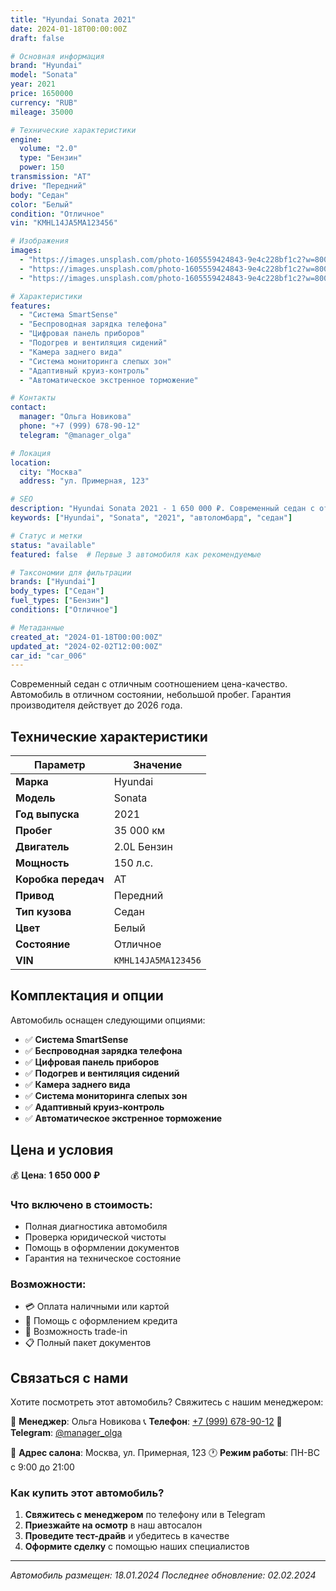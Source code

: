 ```yaml
---
title: "Hyundai Sonata 2021"
date: 2024-01-18T00:00:00Z
draft: false

# Основная информация
brand: "Hyundai"
model: "Sonata"
year: 2021
price: 1650000
currency: "RUB"
mileage: 35000

# Технические характеристики
engine:
  volume: "2.0"
  type: "Бензин"
  power: 150
transmission: "AT"
drive: "Передний"
body: "Седан"
color: "Белый"
condition: "Отличное"
vin: "KMHL14JA5MA123456"

# Изображения
images:
  - "https://images.unsplash.com/photo-1605559424843-9e4c228bf1c2?w=800"
  - "https://images.unsplash.com/photo-1605559424843-9e4c228bf1c2?w=800&crop=focalpoint&fp-x=0.3"
  - "https://images.unsplash.com/photo-1605559424843-9e4c228bf1c2?w=800&crop=focalpoint&fp-x=0.7"

# Характеристики
features:
  - "Система SmartSense"
  - "Беспроводная зарядка телефона"
  - "Цифровая панель приборов"
  - "Подогрев и вентиляция сидений"
  - "Камера заднего вида"
  - "Система мониторинга слепых зон"
  - "Адаптивный круиз-контроль"
  - "Автоматическое экстренное торможение"

# Контакты
contact:
  manager: "Ольга Новикова"
  phone: "+7 (999) 678-90-12"
  telegram: "@manager_olga"

# Локация
location:
  city: "Москва"
  address: "ул. Примерная, 123"

# SEO
description: "Hyundai Sonata 2021 - 1 650 000 ₽. Современный седан с отличным соотношением цена-качество. Автомобиль в отличном состоянии, небольшой ..."
keywords: ["Hyundai", "Sonata", "2021", "автоломбард", "седан"]

# Статус и метки
status: "available"
featured: false  # Первые 3 автомобиля как рекомендуемые

# Таксономии для фильтрации
brands: ["Hyundai"]
body_types: ["Седан"]
fuel_types: ["Бензин"]
conditions: ["Отличное"]

# Метаданные
created_at: "2024-01-18T00:00:00Z"
updated_at: "2024-02-02T12:00:00Z"
car_id: "car_006"
---
```

Современный седан с отличным соотношением цена-качество. Автомобиль в отличном состоянии, небольшой пробег. Гарантия производителя действует до 2026 года.

## Технические характеристики

| Параметр | Значение |
|----------|----------|
| **Марка** | Hyundai |
| **Модель** | Sonata |
| **Год выпуска** | 2021 |
| **Пробег** | 35 000 км |
| **Двигатель** | 2.0L Бензин |
| **Мощность** | 150 л.с. |
| **Коробка передач** | AT |
| **Привод** | Передний |
| **Тип кузова** | Седан |
| **Цвет** | Белый |
| **Состояние** | Отличное |
| **VIN** | `KMHL14JA5MA123456` |

## Комплектация и опции

Автомобиль оснащен следующими опциями:

- ✅ **Система SmartSense**
- ✅ **Беспроводная зарядка телефона**
- ✅ **Цифровая панель приборов**
- ✅ **Подогрев и вентиляция сидений**
- ✅ **Камера заднего вида**
- ✅ **Система мониторинга слепых зон**
- ✅ **Адаптивный круиз-контроль**
- ✅ **Автоматическое экстренное торможение**


## Цена и условия

💰 **Цена**: **1 650 000 ₽**

### Что включено в стоимость:
- Полная диагностика автомобиля
- Проверка юридической чистоты
- Помощь в оформлении документов
- Гарантия на техническое состояние

### Возможности:
- 💳 Оплата наличными или картой
- 📄 Помощь с оформлением кредита
- 🚗 Возможность trade-in
- 📋 Полный пакет документов

## Связаться с нами

Хотите посмотреть этот автомобиль? Свяжитесь с нашим менеджером:

👤 **Менеджер**: Ольга Новикова
📞 **Телефон**: [+7 (999) 678-90-12](tel:+79996789012)
💬 **Telegram**: [@manager_olga](https://t.me/manager_olga)

📍 **Адрес салона**: Москва, ул. Примерная, 123
🕐 **Режим работы**: ПН-ВС с 9:00 до 21:00

### Как купить этот автомобиль?

1. **Свяжитесь с менеджером** по телефону или в Telegram
2. **Приезжайте на осмотр** в наш автосалон
3. **Проведите тест-драйв** и убедитесь в качестве
4. **Оформите сделку** с помощью наших специалистов

---

*Автомобиль размещен: 18.01.2024*
*Последнее обновление: 02.02.2024*
